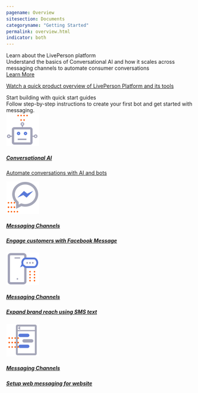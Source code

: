 ```yaml
---
pagename: Overview
sitesection: Documents
categoryname: "Getting Started"
permalink: overview.html
indicator: both
---
```


<div class="card-container">
    <div class=" welcome-card-modified">
        <div class="header-lp4">
            Learn about the LivePerson platform 
            <div class="getting-started-paragraph">
            Understand the basics of Conversational AI and how it scales across messaging channels to automate consumer conversations
            </div>
              <div class="hyperlink">
                <a target="_blank" href="https://knowledge.liveperson.com/getting-started-livepersons-conversational-commerce-platform.html"> Learn More
                </a>
            </div>
        </div>
    </div>
    <div id="teaser-banner" class="welcome-card-modified">
            <a target="_blank" href="https://vimeo.com/398468660/03dd5cb78d">
            <p class="teaser-header" > Watch a quick product overview of LivePerson Platform and its tools</p>
            </a> 
    </div>
</div>

<div class= "header-lp4">
    Start building with quick start guides
</div>
<div class="getting-started-paragraph">
     Follow step-by-step instructions to create your first bot and get started with messaging.
</div>
<div class="card-container">
<div class="welcome-card">
    <a target="_blank" href="https://knowledge.liveperson.com/getting-started-quick-start-guides-conversation-builder-quick-start.html"> 
      <img class="container-image" src="img/ic_robot.svg"/>
      <h5 class="getstarted-title">Conversational AI</h5>
      <p class="getstarted-content ">Automate conversations with AI and bots</p>
    </a>
  </div>
  <div class="welcome-card">
    <a target="_blank" href="https://knowledge.liveperson.com/getting-started-quick-start-guides-facebook-messenger-quick-start.html"> 
      <img class="container-image" src="img/ic_FB.svg"/>
      <h5 class="getstarted-title">Messaging Channels </h5>
      <h5 class="getstarted-content ">Engage customers with Facebook Message</h5>
    </a>
  </div>
  <div class="welcome-card">
    <a target="_blank" href="https://knowledge.liveperson.com/getting-started-quick-start-guides-twilio-sms-quick-start.html"> 
      <img class="container-image" src="img/ic_SMS.svg"/>
      <h5 class="getstarted-title">Messaging Channels</h5>
      <h5 class="getstarted-content ">Expand brand reach using SMS text</h5>
    </a>
  </div>

  <div class="welcome-card">
    <a target="_blank" href="https://knowledge.liveperson.com/getting-started-quick-start-guides-web-messaging-quick-start.html"> 
      <img class="container-image" src="img/ic_messaging.svg"/>
      <h5 class="getstarted-title">Messaging Channels</h5>
      <h5 class="getstarted-content ">Setup web messaging for website </h5>
    </a>
  </div>
  </div>